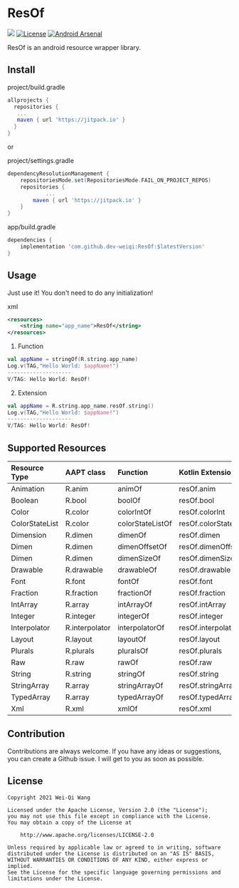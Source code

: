 # ResOf

[![](https://jitpack.io/v/dev-weiqi/ResOf.svg)](https://jitpack.io/#dev-weiqi/ResOf)
[![License](https://img.shields.io/badge/License-Apache%202.0-blue.svg)](https://opensource.org/licenses/Apache-2.0)
[![Android Arsenal](https://img.shields.io/badge/Android%20Arsenal-ResOf-yellow.svg?style=flat)](https://android-arsenal.com/details/1/8230)

ResOf is an android resource wrapper library.

## Install

project/build.gradle

```groovy
allprojects {
  repositories {
   ...
   maven { url 'https://jitpack.io' }
  }
}
```

or

project/settings.gradle

```groovy
dependencyResolutionManagement {
    repositoriesMode.set(RepositoriesMode.FAIL_ON_PROJECT_REPOS)
    repositories {
  			...
        maven { url 'https://jitpack.io' }
    }
}
```

app/build.gradle

```groovy
dependencies {
    implementation 'com.github.dev-weiqi:ResOf:$latestVersion'
}
```

## Usage

Just use it! You don't need to do any initialization!

xml

```xml
<resources>
    <string name="app_name">ResOf</string>
</resources>
```

1. Function

```kotlin
val appName = stringOf(R.string.app_name)
Log.v(TAG,"Hello World: $appName!")
--------------------
V/TAG: Hello World: ResOf!
```

2. Extension

```kotlin
val appName = R.string.app_name.resOf.string()
Log.v(TAG,"Hello World: $appName!")
--------------------
V/TAG: Hello World: ResOf!
```

## Supported Resources

| Resource Type  | AAPT class     | Function         | Kotlin Extension     | Return Type       |
| :------------- | :------------- | :--------------- | :---------------     | :---------------- |
| Animation      | R.anim         | animOf           | resOf.anim           | Animation         |
| Boolean        | R.bool         | boolOf           | resOf.bool           | Boolean           |
| Color          | R.color        | colorIntOf       | resOf.colorInt       | Int               |
| ColorStateList | R.color        | colorStateListOf | resOf.colorStateList | ColorStateList    |
| Dimension      | R.dimen        | dimenOf          | resOf.dimen          | Float             |
| Dimen          | R.dimen        | dimenOffsetOf    | resOf.dimenOffset    | Int               |
| Dimen          | R.dimen        | dimenSizeOf      | resOf.dimenSize      | Int               |
| Drawable       | R.drawable     | drawableOf       | resOf.drawable       | Drawable          |
| Font           | R.font         | fontOf           | resOf.font           | Typeface          |
| Fraction       | R.fraction     | fractionOf       | resOf.fraction       | Float             |
| IntArray       | R.array        | intArrayOf       | resOf.intArray       | IntArray          |
| Integer        | R.integer      | integerOf        | resOf.integer        | Int               |
| Interpolator   | R.interpolator | interpolatorOf   | resOf.interpolator   | Interpolator      |
| Layout         | R.layout       | layoutOf         | resOf.layout         | XmlResourceParser |
| Plurals        | R.plurals      | pluralsOf        | resOf.plurals        | String            |
| Raw            | R.raw          | rawOf            | resOf.raw            | InputStream       |
| String         | R.string       | stringOf         | resOf.string         | String            |
| StringArray    | R.array        | stringArrayOf    | resOf.stringArray    | Array<out String> |
| TypedArray     | R.array        | typedArrayOf     | resOf.typedArray     | TypedArray        |
| Xml            | R.xml          | xmlOf            | resOf.xml            | XmlResourceParser |

## **Contribution**

Contributions are always welcome. If you have any ideas or suggestions, you can create a Github issue. I will get to you as soon as possible.

## **License**

```
Copyright 2021 Wei-Qi Wang

Licensed under the Apache License, Version 2.0 (the "License");
you may not use this file except in compliance with the License.
You may obtain a copy of the License at

    http://www.apache.org/licenses/LICENSE-2.0

Unless required by applicable law or agreed to in writing, software
distributed under the License is distributed on an "AS IS" BASIS,
WITHOUT WARRANTIES OR CONDITIONS OF ANY KIND, either express or implied.
See the License for the specific language governing permissions and
limitations under the License.
```
